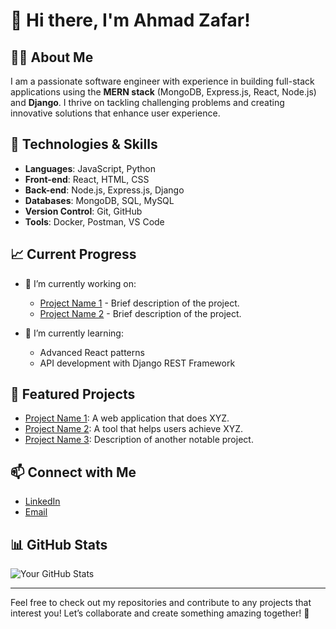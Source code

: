 # 👋 Hi there, I'm Ahmad Zafar!

## 👨‍💻 About Me
I am a passionate software engineer with experience in building full-stack applications using the **MERN stack** (MongoDB, Express.js, React, Node.js) and **Django**. I thrive on tackling challenging problems and creating innovative solutions that enhance user experience.

## 🚀 Technologies & Skills
- **Languages**: JavaScript, Python
- **Front-end**: React, HTML, CSS
- **Back-end**: Node.js, Express.js, Django
- **Databases**: MongoDB, SQL, MySQL
- **Version Control**: Git, GitHub
- **Tools**: Docker, Postman, VS Code

## 📈 Current Progress
- 🔭 I’m currently working on:
  - [Project Name 1](link-to-project) - Brief description of the project.
  - [Project Name 2](link-to-project) - Brief description of the project.
  
- 🌱 I’m currently learning:
  - Advanced React patterns
  - API development with Django REST Framework

## 🌟 Featured Projects
- [Project Name 1](link-to-project): A web application that does XYZ.
- [Project Name 2](link-to-project): A tool that helps users achieve XYZ.
- [Project Name 3](link-to-project): Description of another notable project.

## 📫 Connect with Me
- [LinkedIn](https://www.linkedin.com/in/ahmedzafar427/)
- [Email](mailto:ahmedzafarm14@gmail.com)

## 📊 GitHub Stats
![Your GitHub Stats](https://github-readme-stats.vercel.app/api?username=ahmedzafarm14&show_icons=true&theme=radical)

---

Feel free to check out my repositories and contribute to any projects that interest you! Let’s collaborate and create something amazing together! 🚀
